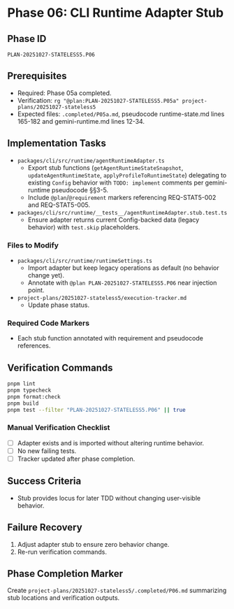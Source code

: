 # Phase 06: CLI Runtime Adapter Stub

## Phase ID
`PLAN-20251027-STATELESS5.P06`

## Prerequisites
- Required: Phase 05a completed.
- Verification: `rg "@plan:PLAN-20251027-STATELESS5.P05a" project-plans/20251027-stateless5`
- Expected files: `.completed/P05a.md`, pseudocode runtime-state.md lines 165-182 and gemini-runtime.md lines 12-34.

## Implementation Tasks

- `packages/cli/src/runtime/agentRuntimeAdapter.ts`
  - Export stub functions (`getAgentRuntimeStateSnapshot`, `updateAgentRuntimeState`, `applyProfileToRuntimeState`) delegating to existing `Config` behavior with `TODO: implement` comments per gemini-runtime pseudocode §§3-5.
  - Include `@plan`/`@requirement` markers referencing REQ-STAT5-002 and REQ-STAT5-005.
- `packages/cli/src/runtime/__tests__/agentRuntimeAdapter.stub.test.ts`
  - Ensure adapter returns current Config-backed data (legacy behavior) with `test.skip` placeholders.

### Files to Modify
- `packages/cli/src/runtime/runtimeSettings.ts`
  - Import adapter but keep legacy operations as default (no behavior change yet).
  - Annotate with `@plan PLAN-20251027-STATELESS5.P06` near injection point.
- `project-plans/20251027-stateless5/execution-tracker.md`
  - Update phase status.

### Required Code Markers
- Each stub function annotated with requirement and pseudocode references.

## Verification Commands
```bash
pnpm lint
pnpm typecheck
pnpm format:check
pnpm build
pnpm test --filter "PLAN-20251027-STATELESS5.P06" || true
```

### Manual Verification Checklist
- [ ] Adapter exists and is imported without altering runtime behavior.
- [ ] No new failing tests.
- [ ] Tracker updated after phase completion.

## Success Criteria
- Stub provides locus for later TDD without changing user-visible behavior.

## Failure Recovery
1. Adjust adapter stub to ensure zero behavior change.
2. Re-run verification commands.

## Phase Completion Marker
Create `project-plans/20251027-stateless5/.completed/P06.md` summarizing stub locations and verification outputs.
